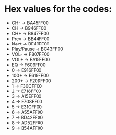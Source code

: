 # Hex values for the codes:
- CH-         -> BA45FF00
- CH          -> B946FF00
- CH+         -> B847FF00
- Prev        -> BB44FF00
- Next        -> BF40FF00
- Play/Pause  -> BC43FF00
- VOL-        -> F807FF00
- VOL+        -> EA15FF00
- EQ          -> F609FF00
- 0           -> E916FF00
- 100+        -> E619FF00
- 200+        -> F20DFF00
- 1           -> F30CFF00
- 2           -> E718FF00
- 3           -> A15EFF00
- 4           -> F708FF00
- 5           -> E31CFF00
- 6           -> A55AFF00
- 7           -> BD42FF00
- 8           -> AD52FF00
- 9           -> B54AFF00
